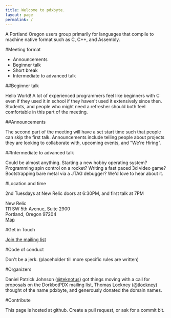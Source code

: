 ```yaml
---
title: Welcome to pdxbyte.
layout: page
permalink: /
---
```

A Portland Oregon users group primarily for languages that compile to machine native format such as C, C++, and Assembly.

#Meeting format

* Announcements
* Beginner talk
* Short break
* Intermediate to advanced talk

##Beginner talk

Hello World! A lot of experienced programmers feel like beginners with C even if they used it in school if they haven't used it extensively since then. Students, and people who might need a refresher should both feel comfortable in this part of the meeting.

##Announcements

The second part of the meeting will have a set start time such that people can skip the first talk. Announcements include telling people about projects they are looking to collaborate with, upcoming events, and "We're Hiring".

##Intermediate to advanced talk

Could be almost anything. Starting a new hobby operating system? Programming spin control on a rocket? Writing a fast paced 3d video game? Bootstrapping bare metal via a JTAG debugger? We'd love to hear about it.

#Location and time

2nd Tuesdays at New Relic doors at 6:30PM, and first talk at 7PM

New Relic  
111 SW 5th Avenue, Suite 2900  
Portland, Oregon 97204  
[Map](https://www.google.com/maps/preview?q=111+SW+5th+Avenue,+Suite+2900,+Portland+Oregon+97204+United+States)

#Get in Touch

[Join the mailing list](https://groups.google.com/group/pdxbyte)

#Code of conduct

Don't be a jerk. (placeholder till more specific rules are written)

#Organizers

Daniel Patrick Johnson ([@teknotus](https://github.com/teknotus)) got things moving with a call for proposals on the DorkbotPDX mailing list, Thomas Lockney ([@tlockney](https://github.com/tlockney)) thought of the name pdxbyte, and generously donated the domain names.

#Contribute

This page is hosted at github. Create a pull request, or ask for a commit bit.

